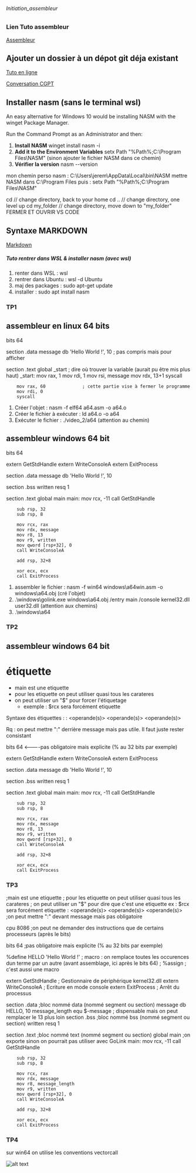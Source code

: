 ###### Initiation_assembleur

### Lien Tuto assembleur
[Assembleur](https://www.youtube.com/watch?v=fvtd2Ut3MHw&list=PLrSOXFDHBtfEs7PCC6r44iXiX5gMlbjcR)

## Ajouter un dossier à un dépot git déja existant
[Tuto en ligne](https://smart-tech.mg/git-importer-un-repertoire-existant-dans-son-repository/)

[Conversation CGPT](https://chat.openai.com/share/164e7e71-600e-4228-abbc-d5fbd25f042c)

## Installer nasm (sans le terminal wsl)
An easy alternative for Windows 10 would be installing NASM with the winget Package Manager.

Run the Command Prompt as an Administrator and then:

1. **Install NASM**
winget install nasm -i
2. **Add it to the Environment Variables**
setx Path "%Path%;C:\Program Files\NASM\" (sinon ajouter le fichier NASM dans ce chemin)
3. **Vérifier la version** 
nasm --version

mon chemin perso nasm : C:\Users\jerem\AppData\Local\bin\NASM
mettre NASM dans C:\Program Files
puis : setx Path "%Path%;C:\Program Files\NASM\"

cd              // change directory, back to your home
cd ..           // change directory, one level up
cd my_folder    // change directory, move down to "my_folder"
FERMER ET OUVRIR VS CODE

## Syntaxe MARKDOWN
[Markdown](https://chat.openai.com/share/b9232320-f046-4fb9-8de8-46651ba94544) 


##### Tuto rentrer dans WSL & installer nasm (avec wsl)

1. renter dans WSL : wsl
1. rentrer dans Ubuntu : wsl -d Ubuntu
2. maj des packages : sudo apt-get update
3. installer : sudo apt install nasm

### TP1
## assembleur en linux 64 bits

bits 64

section .data
    message db 'Hello World !', 10      ; pas compris mais pour afficher

section .text
    global _start               ; dire où trouver la variable (aurait pu être mis plus haut)
    _start:
        mov rax, 1
        mov rdi, 1
        mov rsi, message
        mov rdx, 13+1
        syscall

        mov rax, 60              ; cette partie vise à fermer le programme
        mov rdi, 0
        syscall 

1. Créer l'objet : nasm -f elf64 a64.asm -o a64.o
2. Créer le fichier à exécuter : ld a64.o -o a64
3. Exécuter le fichier : ./video_2/a64 (attention au chemin)

## assembleur windows 64 bit

bits 64 

extern GetStdHandle
extern WriteConsoleA
extern ExitProcess

section .data
    message db 'Hello World !', 10

section .bss
    written resq 1

section .text
    global main
    main:
        mov rcx, -11
        call GetStdHandle

        sub rsp, 32
        sub rsp, 8

        mov rcx, rax
        mov rdx, message
        mov r8, 13
        mov r9, written 
        mov qword [rsp+32], 0
        call WriteConsoleA

        add rsp, 32+8

        xor ecx, ecx
        call ExitProcess


1. assembler le fichier : nasm -f win64 windows\a64win.asm -o windows\a64.obj (cré l'objet)
2. .\windows\golink.exe windows\a64.obj /entry main /console kernel32.dll user32.dll  (attention aux chemins)
3. .\windows\a64

### TP2

## assembleur windows 64 bit

# étiquette
- main est une etiquette
- pour les etiquette on peut utiliser quasi tous les carateres 
- on peut utiliser un "$" pour forcer l'étiquetage 
    - exemple : $rcx sera forcément etiquette

Syntaxe des étiquettes :
<etiquette> : 
    <instruction> <operande(s)>
    <instruction> <operande(s)>
    <instruction> <operande(s)>

Rq : on peut mettre ":" derrière message mais pas utile. Il faut juste rester consistant

bits 64                                 <----pas obligatoire mais explicite (% au 32 bits par exemple)

extern GetStdHandle
extern WriteConsoleA
extern ExitProcess

section .data
    message db 'Hello World !', 10

section .bss
    written resq 1

section .text
    global main
    main:
        mov rcx, -11
        call GetStdHandle

        sub rsp, 32
        sub rsp, 8

        mov rcx, rax
        mov rdx, message
        mov r8, 13
        mov r9, written 
        mov qword [rsp+32], 0
        call WriteConsoleA

        add rsp, 32+8

        xor ecx, ecx
        call ExitProcess

### TP3

;main est une etiquette
; pour les etiquette on peut utiliser quasi tous les carateres 
; on peut utiliser un "$" pour dire que c'est une etiquette ex : $rcx sera forcément etiquette
<etiquette> : 
    <instruction> <operande(s)>
    <instruction> <operande(s)>
    <instruction> <operande(s)>
;on peut mettre ":" devant message mais pas obligatoire

cpu 8086 ;on peut ne demander des instructions que de certains processeurs (après le bits)




bits 64                                     ;pas obligatoire mais explicite (% au 32 bits par exemple)

%define HELLO 'Hello World !'   ; macro : on remplace toutes les occurences dun terme par un autre (avant assemblage, ici après le bits 64)
; %assign                         ; c'est aussi une macro

extern GetStdHandle                         ; Gestionnaire de périphérique kernel32.dll
extern WriteConsoleA                        ; Ecriture en mode console
extern ExitProcess                          ; Arrêt du processus 

section .data                               ;bloc nommé data    (nommé segment ou section)
    message db HELLO, 10
    message_length equ $-message            ; dispensable mais on peut remplacer le 13 plus loin
section .bss                                ;bloc nommé bss     (nommé segment ou section)
    written resq 1

section .text                               ;bloc nommé text    (nommé segment ou section) 
    global main                             ;on exporte sinon on pourrait pas utiliser avec GoLink
    main:
        mov rcx, -11
        call GetStdHandle

        sub rsp, 32
        sub rsp, 8

        mov rcx, rax
        mov rdx, message
        mov r8, message_length
        mov r9, written 
        mov qword [rsp+32], 0
        call WriteConsoleA

        add rsp, 32+8

        xor ecx, ecx
        call ExitProcess

### TP4

sur win64 on utilise les conventions vectorcall










![alt text](C:/Users/jerem/OneDrive/Documents/Etudes/ENSAI/2A/projets_perso/assembleur/image/tableau_GetStdHandle.png)